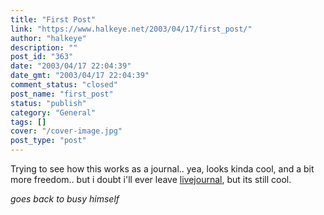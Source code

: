 ```yaml
---
title: "First Post"
link: "https://www.halkeye.net/2003/04/17/first_post/"
author: "halkeye"
description: ""
post_id: "363"
date: "2003/04/17 22:04:39"
date_gmt: "2003/04/17 22:04:39"
comment_status: "closed"
post_name: "first_post"
status: "publish"
category: "General"
tags: []
cover: "/cover-image.jpg"
post_type: "post"
---
```


Trying to see how this works as a journal..
yea, looks kinda cool, and a bit more freedom.. but i doubt i'll ever leave [livejournal](http://www.livejournal.com/), but its still cool.

*goes back to busy himself*
